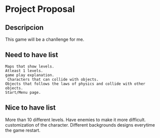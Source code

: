# Project Proposal


## Descripcion
This game will be a chanllenge for me.





## Need to have list
    Maps that show levels.
    Atleast 1 levels.
    game play explanation.
     Characters that can collide with objects.
    Objects that follows the laws of physics and collide with other objects.
    Start/Menu page.





## Nice to have list
More than 10 different levels.
Have enemies to make it more difficult.
customization of the character.
Different backgrounds designs everytime the game restart.
